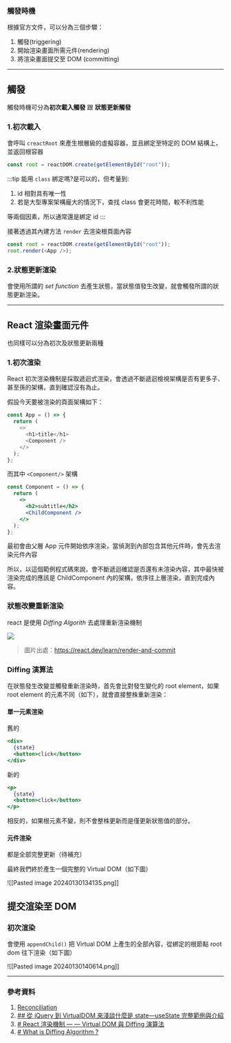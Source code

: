 ### 觸發時機

根據官方文件，可以分為三個步驟：

1. 觸發(triggering)
2. 開始渲染畫面所需元件(rendering)
3. 將渲染畫面提交至 DOM (committing)

---

## 觸發

觸發時機可分為**初次載入觸發** 跟 **狀態更新觸發**

### 1.初次載入

會呼叫 `creactRoot` 來產生根層級的虛擬容器，並且綁定至特定的 DOM 結構上，並返回根容器

```jsx
const root = reactDOM.create(getElementById("root"));
```

:::tip
能用 `class` 綁定嗎?是可以的，但考量到:

1. id 相對具有唯一性
2. 若是大型專案架構龐大的情況下，查找 class 會更花時間，較不利性能

等兩個因素，所以通常還是綁定 id
:::

接著透過其內建方法 `render` 去渲染根頁面內容

```js
const root = reactDOM.create(getElementById("root"));
root.render(<App />);
```

### 2.狀態更新渲染

會使用所謂的 _set function_ 去產生狀態，當狀態值發生改變，就會觸發所謂的狀態更新渲染。

---

## React 渲染畫面元件

也同樣可以分為初次及狀態更新兩種

### 1.初次渲染

React 初次渲染機制是採取遞迴式渲染，會透過不斷遞迴檢視架構是否有更多子、甚至孫的架構，直到確認沒有為止。

假設今天要被渲染的頁面架構如下：

```js
const App = () => {
  return (
    <>
      <h1>title</h1>
      <Component />
    </>
  );
};
```

而其中 `<Component/>` 架構

```jsx
const Component = () => {
  return (
    <>
      <h2>subtitle</h2>
      <ChildComponent />
    </>
  );
};
```

最初會由父層 App 元件開始依序渲染，當偵測到內部包含其他元件時，會先去渲染元件內容

<!-- ```
App
- h1
- Component (元件) -> 進入 Component 渲染
	- h2
	- ChildComponent(元件) -> 進入 ChildComponent 渲染
		- h3
		- ... -> 確認到底沒有其他可渲染
	- span
- p
``` -->

所以，以這個範例程式碼來說，會不斷遞迴確認是否還有未渲染內容，其中最快被渲染完成的應該是 ChildComponent 內的架構，依序往上層渲染，直到完成內容。

### 狀態改變重新渲染

react 是使用 _Diffing Algorith_ 去處理重新渲染機制

![](https://imgur.com/Kvu3h0s.png)

> 圖片出處：https://react.dev/learn/render-and-commit

### Diffing 演算法

在狀態發生改變並觸發重新渲染時，首先會比對發生變化的 root element，如果 root element 的元素不同（如下），就會直接整株重新渲染：

#### 單一元素渲染

舊的

```jsx
<div>
  {state}
  <button>click</button>
</div>
```

新的

```jsx
<p>
  {state}
  <button>click</button>
</p>
```

相反的，如果根元素不變，則不會整株更新而是僅更新狀態值的部分。

#### 元件渲染

都是全部完整更新（待補充）

最終我們終於產生一個完整的 Virtual DOM（如下圖）

![[Pasted image 20240130134135.png]]

## 提交渲染至 DOM

### 初次渲染

會使用 `appendChild()` 把 Virtual DOM 上產生的全部內容，從綁定的根節點 root dom 往下渲染（如下圖）

![[Pasted image 20240130140614.png]]

---

### 參考資料

1. [Reconciliation](https://zh-hant.legacy.reactjs.org/docs/reconciliation.html)
2. [## 從 jQuery 到 VirtualDOM 來淺談什麼是 state—useState 完整範例與介紹](https://ithelp.ithome.com.tw/articles/10300256)
3. [# React 渲染機制 — — Virtual DOM 與 Diffing 演算法](https://medium.com/swf-lab/react-%E6%B8%B2%E6%9F%93%E6%A9%9F%E5%88%B6-virtual-dom-%E8%88%87-diffing-%E6%BC%94%E7%AE%97%E6%B3%95-fcf515ccbc59)
4. [# What is Diffing Algorithm ?](https://www.geeksforgeeks.org/what-is-diffing-algorithm/)
